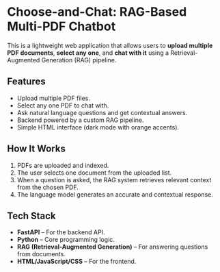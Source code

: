 # Choose-and-Chat: RAG-Based Multi-PDF Chatbot

This is a lightweight web application that allows users to **upload multiple PDF documents**, **select any one**, and **chat with it** using a Retrieval-Augmented Generation (RAG) pipeline.

## Features

- Upload multiple PDF files.
- Select any one PDF to chat with.
- Ask natural language questions and get contextual answers.
- Backend powered by a custom RAG pipeline.
- Simple HTML interface (dark mode with orange accents).

## How It Works

1. PDFs are uploaded and indexed.
2. The user selects one document from the uploaded list.
3. When a question is asked, the RAG system retrieves relevant context from the chosen PDF.
4. The language model generates an accurate and contextual response.

## Tech Stack

- **FastAPI** – For the backend API.
- **Python** – Core programming logic.
- **RAG (Retrieval-Augmented Generation)** – For answering questions from documents.
- **HTML/JavaScript/CSS** – For the frontend.



